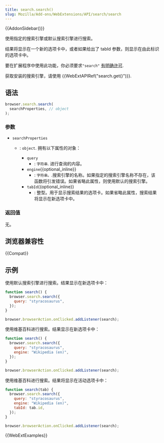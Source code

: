 ```yaml
---
title: search.search()
slug: Mozilla/Add-ons/WebExtensions/API/search/search
---
```


{{AddonSidebar()}}

使用指定的搜索引擎或默认搜索引擎进行搜索。

结果将显示在一个新的选项卡中，或者如果给出了 tabId 参数，则显示在由此标识的选项卡中。

要在扩展程序中使用此功能，你必须要求`"search"` [有明确许可](/zh-CN/docs/Mozilla/Add-ons/WebExtensions/manifest.json/permissions).

获取安装的搜索引擎，请使用 {{WebExtAPIRef("search.get()")}}.

## 语法

```js
browser.search.search(
  searchProperties, // object
);
```

### 参数

- `searchProperties`

  - : `object`. 拥有以下属性的对象：

    - `query`
      - : `字符串`. 进行查询的内容。
    - `engine`{{optional_inline}}
      - : `字符串。`.搜索引擎的名称。如果指定的搜索引擎名称不存在，该函数将引发错误。如果省略此属性，则使用默认的搜索引擎。
    - `tabId`{{optional_inline}}
      - : 整型。用于显示搜索结果的选项卡。如果省略此属性，搜索结果将显示在新选项卡中。

### 返回值

无。

## 浏览器兼容性

{{Compat}}

## 示例

使用默认搜索引擎进行搜索。结果显示在新选项卡中：

```js
function search() {
  browser.search.search({
    query: "styracosaurus",
  });
}

browser.browserAction.onClicked.addListener(search);
```

使用维基百科进行搜索。结果显示在新选项卡中：

```js
function search() {
  browser.search.search({
    query: "styracosaurus",
    engine: "Wikipedia (en)",
  });
}

browser.browserAction.onClicked.addListener(search);
```

使用维基百科进行搜索。结果将显示在活动选项卡中：

```js
function search(tab) {
  browser.search.search({
    query: "styracosaurus",
    engine: "Wikipedia (en)",
    tabId: tab.id,
  });
}

browser.browserAction.onClicked.addListener(search);
```

{{WebExtExamples}}
